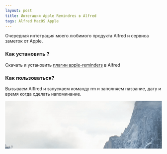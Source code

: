 ```yaml
---
layout: post
title: Интегация Apple Remindres в Alfred
tags: Alfred MacOS Apple
---
```

Очередная интеграция моего любимого продукта Alfred и сервиса заметок от Apple.
### Как установить ?
Скачать и установить [плагин apple-reminders](https://www.packal.org/workflow/apple-reminders) в Alfred 
### Как пользоваться?
Вызываем Alflred и запускаем команду rm и заполняем название, дату и время когда сделать напоминание.

![](https://raw.githubusercontent.com/tatarinovms/tatarinovms.github.io/master/images/posts/alfredreminders/apr.gif)